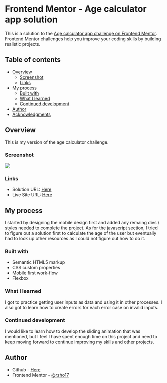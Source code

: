 # Frontend Mentor - Age calculator app solution

This is a solution to the [Age calculator app challenge on Frontend Mentor](https://www.frontendmentor.io/challenges/age-calculator-app-dF9DFFpj-Q). Frontend Mentor challenges help you improve your coding skills by building realistic projects.

## Table of contents

- [Overview](#overview)
  - [Screenshot](#screenshot)
  - [Links](#links)
- [My process](#my-process)
  - [Built with](#built-with)
  - [What I learned](#what-i-learned)
  - [Continued development](#continued-development)
- [Author](#author)
- [Acknowledgments](#acknowledgments)

## Overview

This is my version of the age calculator challenge.

### Screenshot

![](./images/age-calculator-desktop.png)

### Links

- Solution URL: [Here](https://github.com/rzho17/FEM-age-calculator)
- Live Site URL: [Here](https://rzho17.github.io/FEM-age-calculator/)

## My process

I started by designing the mobile design first and added any remaing divs / styles needed to complete the project. As for the javascript section, I tried to figure out a solution first to calculate the age of the user but eventually had to look up other resources as I could not figure out how to do it.

### Built with

- Semantic HTML5 markup
- CSS custom properties
- Mobile first work-flow
- Flexbox

### What I learned

I got to practice getting user inputs as data and using it in other processes. I also got to learn how to create errors for each error case on invalid inputs.

### Continued development

I would like to learn how to develop the sliding animation that was mentioned, but I feel I have spent enough time on this project and need to keep moving forward to continue improving my skills and other projects.

## Author

- Github - [Here](https://github.com/rzho17)
- Frontend Mentor - [@rzho17](https://www.frontendmentor.io/profile/rzho17)
